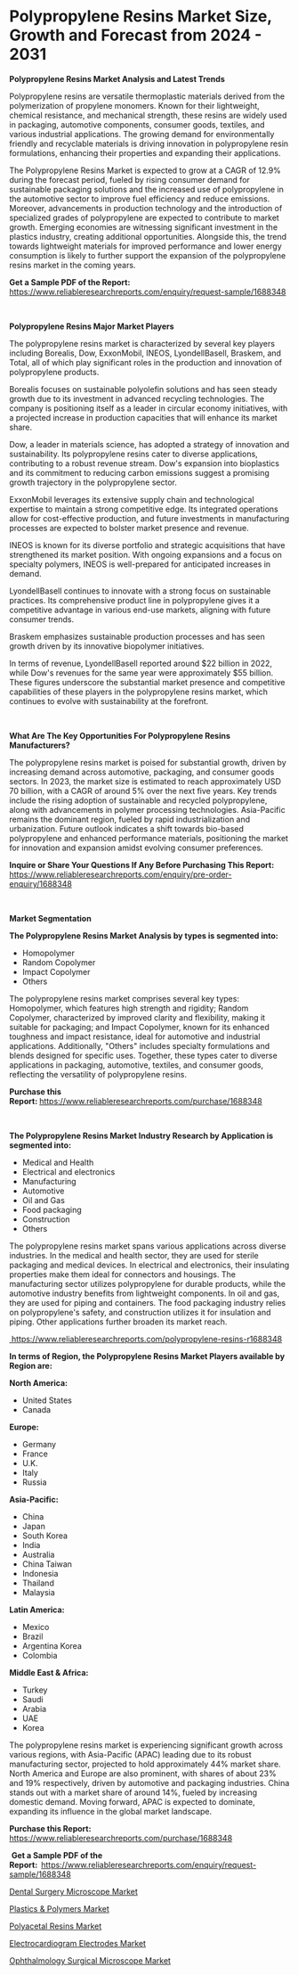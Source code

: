 <p><h1>Polypropylene Resins Market Size, Growth and Forecast from 2024 - 2031</h1></p><p><strong>Polypropylene Resins Market Analysis and Latest Trends</strong></p>
<p><p>Polypropylene resins are versatile thermoplastic materials derived from the polymerization of propylene monomers. Known for their lightweight, chemical resistance, and mechanical strength, these resins are widely used in packaging, automotive components, consumer goods, textiles, and various industrial applications. The growing demand for environmentally friendly and recyclable materials is driving innovation in polypropylene resin formulations, enhancing their properties and expanding their applications.</p><p>The Polypropylene Resins Market is expected to grow at a CAGR of 12.9% during the forecast period, fueled by rising consumer demand for sustainable packaging solutions and the increased use of polypropylene in the automotive sector to improve fuel efficiency and reduce emissions. Moreover, advancements in production technology and the introduction of specialized grades of polypropylene are expected to contribute to market growth. Emerging economies are witnessing significant investment in the plastics industry, creating additional opportunities. Alongside this, the trend towards lightweight materials for improved performance and lower energy consumption is likely to further support the expansion of the polypropylene resins market in the coming years.</p></p>
<p><strong>Get a Sample PDF of the Report:&nbsp;</strong> <a href="https://www.reliableresearchreports.com/enquiry/request-sample/1688348?utm_campaign=7&utm_medium=2&utm_source=Github&utm_content=ia&utm_term=08112024&utm_id=polypropylene-resins">https://www.reliableresearchreports.com/enquiry/request-sample/1688348</a></p>
<p>&nbsp;</p>
<p><strong>Polypropylene Resins Major Market Players</strong></p>
<p><p>The polypropylene resins market is characterized by several key players including Borealis, Dow, ExxonMobil, INEOS, LyondellBasell, Braskem, and Total, all of which play significant roles in the production and innovation of polypropylene products.</p><p>Borealis focuses on sustainable polyolefin solutions and has seen steady growth due to its investment in advanced recycling technologies. The company is positioning itself as a leader in circular economy initiatives, with a projected increase in production capacities that will enhance its market share.</p><p>Dow, a leader in materials science, has adopted a strategy of innovation and sustainability. Its polypropylene resins cater to diverse applications, contributing to a robust revenue stream. Dow's expansion into bioplastics and its commitment to reducing carbon emissions suggest a promising growth trajectory in the polypropylene sector.</p><p>ExxonMobil leverages its extensive supply chain and technological expertise to maintain a strong competitive edge. Its integrated operations allow for cost-effective production, and future investments in manufacturing processes are expected to bolster market presence and revenue.</p><p>INEOS is known for its diverse portfolio and strategic acquisitions that have strengthened its market position. With ongoing expansions and a focus on specialty polymers, INEOS is well-prepared for anticipated increases in demand.</p><p>LyondellBasell continues to innovate with a strong focus on sustainable practices. Its comprehensive product line in polypropylene gives it a competitive advantage in various end-use markets, aligning with future consumer trends.</p><p>Braskem emphasizes sustainable production processes and has seen growth driven by its innovative biopolymer initiatives. </p><p>In terms of revenue, LyondellBasell reported around $22 billion in 2022, while Dow's revenues for the same year were approximately $55 billion. These figures underscore the substantial market presence and competitive capabilities of these players in the polypropylene resins market, which continues to evolve with sustainability at the forefront.</p></p>
<p>&nbsp;</p>
<p><strong>What Are The Key Opportunities For Polypropylene Resins Manufacturers?</strong></p>
<p><p>The polypropylene resins market is poised for substantial growth, driven by increasing demand across automotive, packaging, and consumer goods sectors. In 2023, the market size is estimated to reach approximately USD 70 billion, with a CAGR of around 5% over the next five years. Key trends include the rising adoption of sustainable and recycled polypropylene, along with advancements in polymer processing technologies. Asia-Pacific remains the dominant region, fueled by rapid industrialization and urbanization. Future outlook indicates a shift towards bio-based polypropylene and enhanced performance materials, positioning the market for innovation and expansion amidst evolving consumer preferences.</p></p>
<p><strong>Inquire or Share Your Questions If Any Before Purchasing This Report:</strong> <a href="https://www.reliableresearchreports.com/enquiry/pre-order-enquiry/1688348?utm_campaign=7&utm_medium=2&utm_source=Github&utm_content=ia&utm_term=08112024&utm_id=polypropylene-resins">https://www.reliableresearchreports.com/enquiry/pre-order-enquiry/1688348</a></p>
<p>&nbsp;</p>
<p><strong>Market Segmentation</strong></p>
<p><strong>The Polypropylene Resins Market Analysis by types is segmented into:</strong></p>
<p><ul><li>Homopolymer</li><li>Random Copolymer</li><li>Impact Copolymer</li><li>Others</li></ul></p>
<p><p>The polypropylene resins market comprises several key types: Homopolymer, which features high strength and rigidity; Random Copolymer, characterized by improved clarity and flexibility, making it suitable for packaging; and Impact Copolymer, known for its enhanced toughness and impact resistance, ideal for automotive and industrial applications. Additionally, "Others" includes specialty formulations and blends designed for specific uses. Together, these types cater to diverse applications in packaging, automotive, textiles, and consumer goods, reflecting the versatility of polypropylene resins.</p></p>
<p><strong>Purchase this Report:&nbsp;</strong><a href="https://www.reliableresearchreports.com/purchase/1688348?utm_campaign=7&utm_medium=2&utm_source=Github&utm_content=ia&utm_term=08112024&utm_id=polypropylene-resins">https://www.reliableresearchreports.com/purchase/1688348</a></p>
<p>&nbsp;</p>
<p><strong>The Polypropylene Resins Market Industry Research by Application is segmented into:</strong></p>
<p><ul><li>Medical and Health</li><li>Electrical and electronics</li><li>Manufacturing</li><li>Automotive</li><li>Oil and Gas</li><li>Food packaging</li><li>Construction</li><li>Others</li></ul></p>
<p><p>The polypropylene resins market spans various applications across diverse industries. In the medical and health sector, they are used for sterile packaging and medical devices. In electrical and electronics, their insulating properties make them ideal for connectors and housings. The manufacturing sector utilizes polypropylene for durable products, while the automotive industry benefits from lightweight components. In oil and gas, they are used for piping and containers. The food packaging industry relies on polypropylene's safety, and construction utilizes it for insulation and piping. Other applications further broaden its market reach.</p></p>
<p><a href="https://www.reliableresearchreports.com/polypropylene-resins-r1688348?utm_campaign=7&utm_medium=2&utm_source=Github&utm_content=ia&utm_term=08112024&utm_id=polypropylene-resins">&nbsp;https://www.reliableresearchreports.com/polypropylene-resins-r1688348</a></p>
<p><strong>In terms of Region, the Polypropylene Resins Market Players available by Region are:</strong></p>
<p>
    <p> <strong> North America: </strong>
        <ul>
            <li>United States</li>
            <li>Canada</li>
        </ul>
        </p> 
    <p> <strong> Europe: </strong>
        <ul>
            <li>Germany</li>
            <li>France</li>
            <li>U.K.</li>
            <li>Italy</li>
            <li>Russia</li>
        </ul>
        </p> 
    <p> <strong> Asia-Pacific: </strong>
        <ul>
            <li>China</li>
            <li>Japan</li>
            <li>South Korea</li>
            <li>India</li>
            <li>Australia</li>
            <li>China Taiwan</li>
            <li>Indonesia</li>
            <li>Thailand</li>
            <li>Malaysia</li>
        </ul>
        </p> 
    <p> <strong> Latin America: </strong>
        <ul>
            <li>Mexico</li>
            <li>Brazil</li>
            <li>Argentina Korea</li>
            <li>Colombia</li>
        </ul>
        </p> 
    <p> <strong> Middle East & Africa: </strong>
        <ul>
            <li>Turkey</li>
            <li>Saudi</li>
            <li>Arabia</li>
            <li>UAE</li>
            <li>Korea</li>
        </ul>
    </p>
    </p>
<p><p>The polypropylene resins market is experiencing significant growth across various regions, with Asia-Pacific (APAC) leading due to its robust manufacturing sector, projected to hold approximately 44% market share. North America and Europe are also prominent, with shares of about 23% and 19% respectively, driven by automotive and packaging industries. China stands out with a market share of around 14%, fueled by increasing domestic demand. Moving forward, APAC is expected to dominate, expanding its influence in the global market landscape.</p></p>
<p><strong>Purchase this Report: </strong><a href="https://www.reliableresearchreports.com/purchase/1688348?utm_campaign=7&utm_medium=2&utm_source=Github&utm_content=ia&utm_term=08112024&utm_id=polypropylene-resins">https://www.reliableresearchreports.com/purchase/1688348</a></p>
<p>&nbsp;<strong>Get a Sample PDF of the Report:&nbsp;&nbsp;</strong><a href="https://www.reliableresearchreports.com/enquiry/request-sample/1688348?utm_campaign=7&utm_medium=2&utm_source=Github&utm_content=ia&utm_term=08112024&utm_id=polypropylene-resins">https://www.reliableresearchreports.com/enquiry/request-sample/1688348</a></p>
<p><strong></strong></p>
<p><p><a href="https://issuu.com/reportprime-2/docs/dental-surgery-microscope-market-si_8d525b56b07e35?utm_campaign=7&utm_medium=2&utm_source=Github&utm_content=ia&utm_term=08112024&utm_id=polypropylene-resins">Dental Surgery Microscope Market</a></p><p><a href="https://github.com/FahadAhmed223/Market-Research-Report-List-1/blob/main/plastics-polymers-market.md?utm_campaign=7&utm_medium=2&utm_source=Github&utm_content=ia&utm_term=08112024&utm_id=polypropylene-resins">Plastics & Polymers Market</a></p><p><a href="https://github.com/MelgarBasny/Market-Research-Report-List-1/blob/main/polyacetal-resins-market.md?utm_campaign=7&utm_medium=2&utm_source=Github&utm_content=ia&utm_term=08112024&utm_id=polypropylene-resins">Polyacetal Resins Market</a></p><p><a href="https://issuu.com/reportprime-2/docs/electrocardiogram-electrodes-market_2698209ff9f70e?utm_campaign=7&utm_medium=2&utm_source=Github&utm_content=ia&utm_term=08112024&utm_id=polypropylene-resins">Electrocardiogram Electrodes Market</a></p><p><a href="https://issuu.com/reportprime-2/docs/ophthalmology-surgical-microscope-m_969cca336b988d?utm_campaign=7&utm_medium=2&utm_source=Github&utm_content=ia&utm_term=08112024&utm_id=polypropylene-resins">Ophthalmology Surgical Microscope Market</a></p></p>